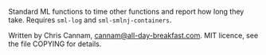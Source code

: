 
Standard ML functions to time other functions and report how long they take.
Requires `sml-log` and `sml-smlnj-containers`.

Written by Chris Cannam, cannam@all-day-breakfast.com. MIT licence,
see the file COPYING for details.
